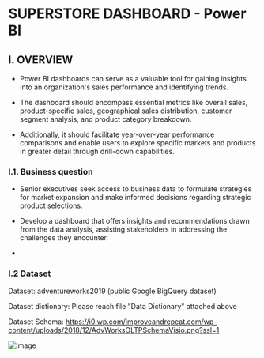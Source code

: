 # SUPERSTORE DASHBOARD - Power BI
## I. OVERVIEW

- Power BI dashboards can serve as a valuable tool for gaining insights into an organization's sales performance and identifying trends.
  
- The dashboard should encompass essential metrics like overall sales, product-specific sales, geographical sales distribution, customer segment analysis, and product category breakdown.
  
- Additionally, it should facilitate year-over-year performance comparisons and enable users to explore specific markets and products in greater detail through drill-down capabilities.

### I.1. Business question

- Senior executives seek access to business data to formulate strategies for market expansion and make informed decisions regarding strategic product selections.
  
- Develop a dashboard that offers insights and recommendations drawn from the data analysis, assisting stakeholders in addressing the challenges they encounter.
- 
### I.2 Dataset 
Dataset: adventureworks2019 (public Google BigQuery dataset)

Dataset dictionary: Please reach file "Data Dictionary" attached above

Dataset Schema: https://i0.wp.com/improveandrepeat.com/wp-content/uploads/2018/12/AdvWorksOLTPSchemaVisio.png?ssl=1

![image](https://github.com/ThuHuong-Gina/SuperStore-Dashboard_Power-BI-project/assets/141025228/520f8714-eef1-4384-a7d2-3ed024925170)

